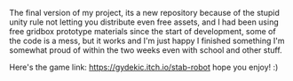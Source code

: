 The final version of my project, its a new repository because of the stupid unity rule not letting you distribute even free assets, and I had been using free gridbox prototype materials since the start of development, some of the code is a mess, but it works and I'm just happy I finished something I'm somewhat proud of within the two weeks even with school and other stuff.

Here's the game link:
https://gydekic.itch.io/stab-robot
hope you enjoy! :)
